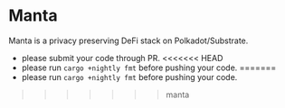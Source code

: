 # Manta

Manta is a privacy preserving DeFi stack on Polkadot/Substrate.


* please submit your code through PR.
<<<<<<< HEAD
* please run `cargo +nightly fmt` before pushing your code.
=======
* please run `cargo +nightly fmt` before pushing your code.
>>>>>>> manta

